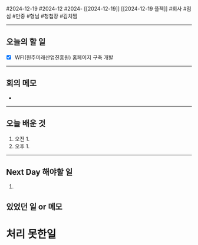 #2024-12-19 #2024-12 #2024- [[2024-12-19]] [[2024-12-19 플젝]]
#회사 #점심 #만중 #형님 #청첩장 #김치찜 

---
## 오늘의 할 일
- [x] WFI(원주미래산업진흥원) 홈페이지 구축 개발
---
## 회의 메모
- 
---
## 오늘 배운 것
1. 오전
    1. 
2. 오후
    1. 
---
## Next Day 해야할 일
1. 


## 있었던 일 or 메모


# 처리 못한일